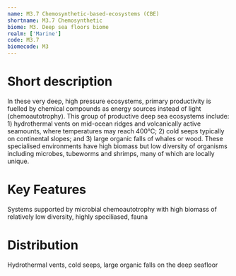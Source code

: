 ```yaml
---
name: M3.7 Chemosynthetic-based-ecosystems (CBE)
shortname: M3.7 Chemosynthetic
biome: M3. Deep sea floors biome
realm: ['Marine']
code: M3.7
biomecode: M3
---
```

# Short description

In these very deep, high pressure ecosystems, primary productivity is fuelled by chemical compounds as energy sources instead of light (chemoautotrophy). This group of productive deep sea ecosystems include: 1) hydrothermal vents on mid-ocean ridges and volcanically active seamounts, where temperatures may reach 400°C; 2) cold seeps typically on continental slopes; and 3) large organic falls of whales or wood. These specialised environments have high biomass but low diversity of organisms including microbes, tubeworms and shrimps, many of which are locally unique.

# Key Features

Systems supported by microbial chemoautotrophy with high biomass of relatively low diversity, highly speciliased, fauna

# Distribution

Hydrothermal vents, cold seeps, large organic falls on the deep seafloor
